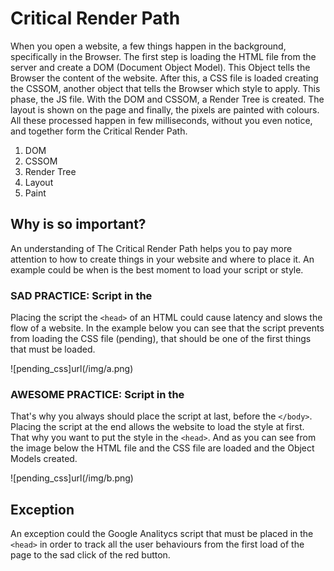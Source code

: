# Critical Render Path

When you open a website, a few things happen in the background, specifically in the Browser. The first step is loading the HTML file from the server and create a DOM (Document Object Model). This Object tells the Browser the content of the website. After this, a CSS file is loaded creating the CSSOM, another object that tells the Browser which style to apply. This phase, the JS file. With the DOM and CSSOM, a Render Tree is created. The layout is shown on the page and finally, the pixels are painted with colours. All these processed happen in few milliseconds, without you even notice, and together form the Critical Render Path.

1. DOM
2. CSSOM
3. Render Tree
4. Layout
5. Paint

## Why is so important?

An understanding of The Critical Render Path helps you to pay more attention to how to create things in your website and where to place it. An example could be when is the best moment to load your script or style.

### SAD PRACTICE: Script in the <head>

Placing the script the `<head>` of an HTML could cause latency and slows the flow of a website. In the example below you can see that the script prevents from loading the CSS file (pending), that should be one of the first things that must be loaded.

![pending_css]url(/img/a.png)

### AWESOME PRACTICE: Script in the <head>

That's why you always should place the script at last, before the `</body>`. Placing the script at the end allows the website to load the style at first. That why you want to put the style in the `<head>`. And as you can see from the image below the HTML file and the CSS file are loaded and the Object Models created.

![pending_css]url(/img/b.png)

## Exception

An exception could the Google Analitycs script that must be placed in the `<head>` in order to track all the user behaviours from the first load of the page to the sad click of the red button.

